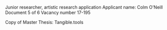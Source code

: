 Junior researcher, artistic research application
Applicant name: Colm O'Neill
Document 5 of 6
Vacancy number 17-195

Copy of Master Thesis: Tangible.tools
